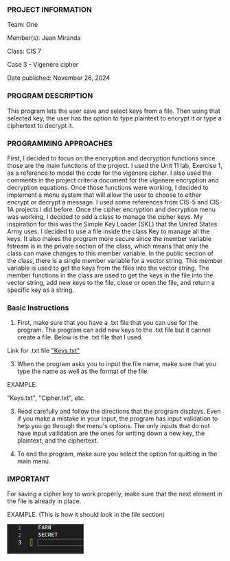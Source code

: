 ### PROJECT INFORMATION

Team: One

Member(s): Juan Miranda

Class: CIS 7

Case 3 - Vigenère cipher 

Date published: November 26, 2024

### PROGRAM DESCRIPTION

This program lets the user save and select keys from a file.
Then using that selected key, the user has the option to type plaintext
to encrypt it or type a ciphertext to decrypt it.

### PROGRAMMING APPROACHES

First, I decided to focus on the encryption and decryption functions since
those are the main functions of the project. I used the Unit 11 lab,
Exercise 1, as a reference to model the code for the vigenere cipher.
I also used the comments in the project criteria document for the vigenere
encryption and decryption equations. Once those functions were working, I
decided to implement a menu system that will allow the user to choose to 
either encrypt or decrypt a message. I used some references from CIS-5
and CIS-1A projects I did before. Once the cipher encryption and 
decryption menu was working, I decided to add a class to manage the cipher
keys. My inspiration for this was the Simple Key Loader (SKL) that the 
United States Army uses. I decided to use a file inside the class Key to
manage all the keys. It also makes the program more secure since the member
variable fstream is in the private section of the class, which means that only
the class can make changes to this member variable. In the public section of
the class, there is a single member variable for a vector string. This member
variable is used to get the keys from the files into the vector string. The
member functions in the class are used to get the keys in the file into the
vector string, add new keys to the file, close or open the file, and return
a specific key as a string.

### Basic Instructions

1. First, make sure that you have a .txt file that you can use for the program.
The program can add new keys to the .txt file but it cannot create a file.
Below is the .txt file that I used.

Link for .txt file ["Keys.txt"](https://github.com/juan-m-miranda646/Vigenere-Cipher-Project/blob/02f1ce0c889e138e86b23030dd09baf4ff66d9a2/src%20Folder/Keys.txt)

3. When the program asks you to input the file name, make sure that you type the
name as well as the format of the file.

EXAMPLE.

"Keys.txt", "Cipher.txt", etc.

3. Read carefully and follow the directions that the program displays.
Even if you make a mistake in your input, the program has input
validation to help you go through the menu's options. The only
inputs that do not have input vailidation are the ones for writing
down a new key, the plaintext, and the ciphertext.

4. To end the program, make sure you select the option for quitting
in the main menu.

### IMPORTANT

For saving a cipher key to work properly, make sure that the next
element in the file is already in place.

EXAMPLE. (This is how it should look in the file section)

![image alt](https://github.com/juan-m-miranda646/Vigenere-Cipher-Project/blob/bb0078f146c74d75efa4e2e657bcd5c61f6d7122/src%20Folder/Keys%20file%20example%20screenshot.png)
